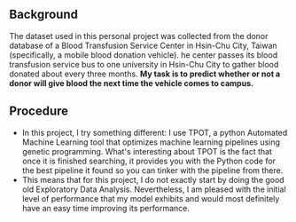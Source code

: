## Background
The dataset used in this personal project was collected from the donor database of a Blood Transfusion Service Center in Hsin-Chu City, Taiwan (specifically, a mobile blood donation vehicle). he center passes its blood transfusion service bus to one university in Hsin-Chu City to gather blood donated about every three months. 
**My task is to predict whether or not a donor will give blood the next time the vehicle comes to campus.**

## Procedure
- In this project, I try something different: I use TPOT, a python Automated Machine Learning tool that optimizes machine learning pipelines using genetic programming. What's interesting about TPOT is the fact that once it is finished searching, it provides you with the Python code for the best pipeline it found so you can tinker with the pipeline from there. 
- This means that for this project, I do not exactly start by doing the good old Exploratory Data Analysis. Nevertheless, I am pleased with the initial level of performance that my model exhibits and would most definitely have an easy time improving its performance. 

